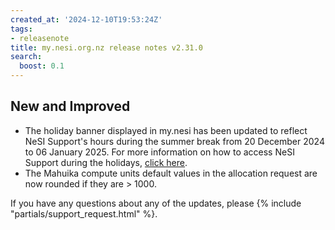 ```yaml
---
created_at: '2024-12-10T19:53:24Z'
tags:
- releasenote
title: my.nesi.org.nz release notes v2.31.0
search:
  boost: 0.1
---
```


## New and Improved

- The holiday banner displayed in my.nesi has been updated to reflect NeSI Support's hours during the summer break from 20 December 2024 to 06 January 2025. For more information on how to access NeSI Support during the holidays, [click here](https://docs.nesi.org.nz/General/Announcements/Accessing_NeSI_Support_during_the_holiday_break/).  
- The Mahuika compute units default values in the allocation request are now rounded if they are > 1000.  

If you have any questions about any of the updates, please
{% include "partials/support_request.html" %}.
